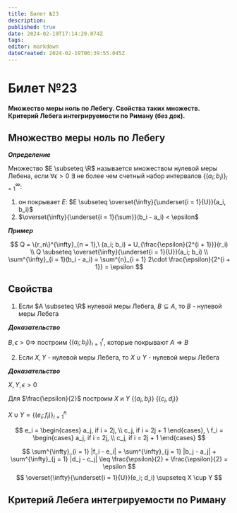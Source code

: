 ```yaml
---
title: Билет №23
description: 
published: true
date: 2024-02-19T17:14:29.074Z
tags: 
editor: markdown
dateCreated: 2024-02-19T06:39:55.045Z
---
```


# Билет №23
#### Множество меры ноль по Лебегу. Свойства таких множеств. Критерий Лебега интегрируемости по Риману (без док). 

## Множество меры ноль по Лебегу

***Определение***

Множество $E \subseteq \R$ называется множеством нулевой меры Лебена, если $\forall{\epsilon > 0}\ \exists$ не более чем счетный набор интервалов $\{(a_i; b_i)\}^{\infty}_{i = 1}$:
1) он покрывает $E$: $E \subseteq \overset{\infty}{\underset{i = 1}{U}}(a_i, b_i)$
2) $\overset{\infty}{\underset{i = 1}{\sum}}(b_i - a_i) < \epsilon$

***Пример***

$$
Q = \{r_n\}^{\infty}_{n = 1},\ (a_i; b_i) = U_{\frac{\epsilon}{2^{i + 1}}}(r_i) \\
Q \subseteq \overset{\infty}{\underset{i = 1}{U}}(a_i; b_i) \\
\sum^{\infty}_{i = 1}(b_i - a_i) = \sum^{n}_{i = 1} 2\cdot \frac{\epsilon}{2^{i + 1}} = \epsilon
$$

## Свойства

1) Если $A \subseteq \R$ нулевой меры Лебега, $B \subseteq A$, то $B$ - нулевой меры Лебега

***Доказательство***

$B, \epsilon > 0 \Rightarrow$ построим $\{(a_i; b_i)\}^{r}_{i = 1}$, которые покрывают $A \Rightarrow B$

2) Если $X, Y$ - нулевой меры Лебега, то $X \cup Y$ - нулевой меры Лебега

***Доказательство***

$X, Y, \epsilon > 0$

Для $\frac{\epsilon}{2}$ построим $X$ и $Y$ $\{(a_i, b_i)\}\ \{(c_i, d_i)\}$

${X \cup Y = \{(e_i; f_i)\}^{n}_{i = 1}}$

$$
e_i = 
 \begin{cases}
   a_j, if i = 2j, \\
   c_j, if i = 2j + 1
 \end{cases},
 \ 
 f_i = 
 \begin{cases}
   a_j, if i = 2j, \\
   c_j, if i = 2j + 1
 \end{cases}
$$

$$
\sum^{\infty}_{i = 1} |f_i - e_i| = \sum^{\infty}_{j = 1} |b_j - a_j| + \sum^{\infty}_{j = 1} |d_j - c_j| \leq \frac{\epsilon}{2} + \frac{\epsilon}{2} = \epsilon
$$
$$
\overset{\infty}{\underset{i = 1}{U}}(e_i; d_i) \supseteq X \cup Y
$$

## Критерий Лебега интегрируемости по Риману

